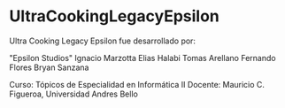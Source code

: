 # UltraCookingLegacyEpsilon
Ultra Cooking Legacy Epsilon fue desarrollado por:

"Epsilon Studios"
Ignacio Marzotta
Elias Halabi
Tomas Arellano
Fernando Flores
Bryan Sanzana

Curso: Tópicos de Especialidad en Informática II
Docente: Mauricio C. Figueroa, Universidad Andres Bello
            
            
